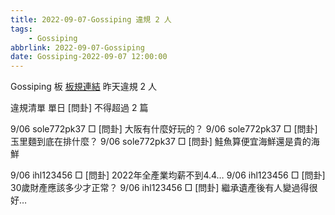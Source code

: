 ```yaml
---
title: 2022-09-07-Gossiping 違規 2 人
tags:
    - Gossiping
abbrlink: 2022-09-07-Gossiping
date: Gossiping-2022-09-07 12:00:00
---
```

Gossiping 板 [板規連結](https://www.ptt.cc/bbs/Gossiping/M.1637425085.A.07D.html)
昨天違規 2 人
<!-- more -->

違規清單
單日 [問卦] 不得超過 2 篇

9/06 sole772pk37 □ [問卦] 大阪有什麼好玩的？
9/06 sole772pk37 □ [問卦] 玉里麵到底在排什麼？
9/06 sole772pk37 □ [問卦] 鮭魚算便宜海鮮還是貴的海鮮

9/06 ihl123456 □ [問卦] 2022年全產業均薪不到4.4…
9/06 ihl123456 □ [問卦] 30歲財產應該多少才正常？
9/06 ihl123456 □ [問卦] 繼承遺產後有人變過得很好…